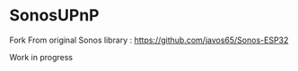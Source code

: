 # SonosUPnP


Fork From original Sonos library : https://github.com/javos65/Sonos-ESP32

Work in progress
